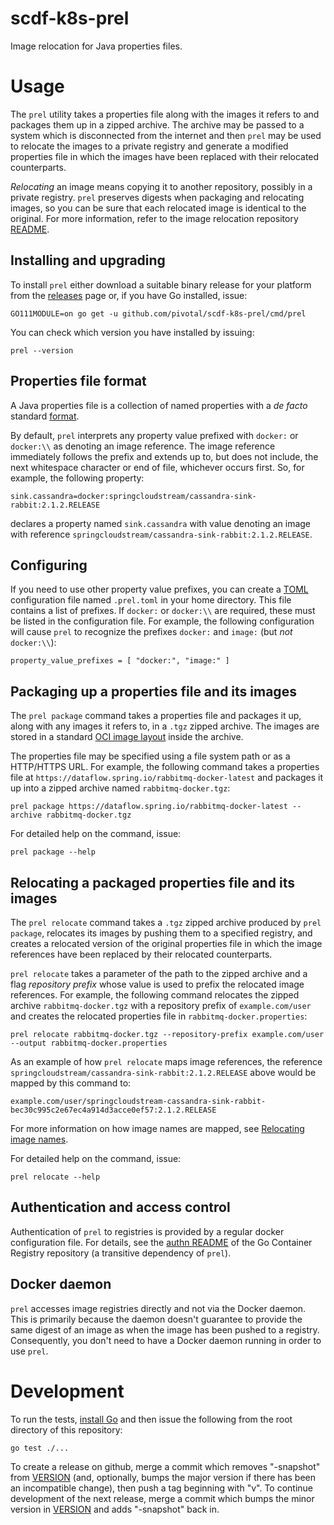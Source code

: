 # scdf-k8s-prel
Image relocation for Java properties files.

# Usage

The `prel` utility takes a properties file along with the images it refers to and packages them up in a zipped archive.
The archive may be passed to a system which is disconnected from the internet and then `prel` may be used to relocate
the images to a private registry and generate a modified properties file in which the images have been replaced with their
relocated counterparts.

_Relocating_ an image means copying it to another repository, possibly in a private registry. `prel` preserves digests when
packaging and relocating images, so you can be sure that each relocated image is identical to the original.
For more information, refer to the image relocation repository [README](https://github.com/pivotal/image-relocation#what-is-image-relocation).

## Installing and upgrading

To install `prel` either download a suitable binary release for your platform from the
[releases](https://github.com/pivotal/scdf-k8s-prel/releases) page or, if you have Go installed, issue:
```
GO111MODULE=on go get -u github.com/pivotal/scdf-k8s-prel/cmd/prel
```

You can check which version you have installed by issuing:
```
prel --version
```

## Properties file format

A Java properties file is a collection of named properties with a _de facto_ standard [format](https://en.wikipedia.org/wiki/.properties).

By default, `prel` interprets any property value prefixed with `docker:` or `docker:\\` as denoting an image reference. The image reference
immediately follows the prefix and extends up to, but does not include, the next whitespace character or end of file, whichever occurs first.
So, for example, the following property:
```
sink.cassandra=docker:springcloudstream/cassandra-sink-rabbit:2.1.2.RELEASE
```
declares a property named `sink.cassandra` with value denoting an image with reference `springcloudstream/cassandra-sink-rabbit:2.1.2.RELEASE`.

## Configuring

If you need to use other property value prefixes, you can create a [TOML](https://toml.io) configuration file named `.prel.toml` in your home directory.
This file contains a list of prefixes. If `docker:` or `docker:\\` are required, these must be listed in the configuration file.
For example, the following configuration will cause `prel` to recognize the prefixes `docker:` and `image:` (but _not_ `docker:\\`):
```
property_value_prefixes = [ "docker:", "image:" ]
```

## Packaging up a properties file and its images

The `prel package` command takes a properties file and packages it up, along with any images it refers to, in a `.tgz` zipped archive.
The images are stored in a standard [OCI image layout](https://github.com/opencontainers/image-spec/blob/master/image-layout.md) inside the archive.

The properties file may be specified using a file system path or as a HTTP/HTTPS URL. For example, the following command takes a
properties file at `https://dataflow.spring.io/rabbitmq-docker-latest` and packages it up into a zipped archive named `rabbitmq-docker.tgz`:
```
prel package https://dataflow.spring.io/rabbitmq-docker-latest --archive rabbitmq-docker.tgz
```

For detailed help on the command, issue:
```
prel package --help
```

## Relocating a packaged properties file and its images

The `prel relocate` command takes a `.tgz` zipped archive produced by `prel package`, relocates its images by pushing them to a
specified registry, and creates a relocated version of the original properties file in which the image references have been replaced by their
relocated counterparts.

`prel relocate` takes a parameter of the path to the zipped archive and a flag _repository prefix_ whose value is used to prefix the
relocated image references. For example, the following command relocates the zipped archive `rabbitmq-docker.tgz` with a repository prefix of
`example.com/user` and creates the relocated properties file in `rabbitmq-docker.properties`:
```
prel relocate rabbitmq-docker.tgz --repository-prefix example.com/user --output rabbitmq-docker.properties
```

As an example of how `prel relocate` maps image references, the reference `springcloudstream/cassandra-sink-rabbit:2.1.2.RELEASE` above
would be mapped by this command to:
```
example.com/user/springcloudstream-cassandra-sink-rabbit-bec30c995c2e67ec4a914d3acce0ef57:2.1.2.RELEASE
```

For more information on how image names are mapped, see [Relocating image names](https://github.com/pivotal/image-relocation#relocating-image-names).

For detailed help on the command, issue:
```
prel relocate --help
```

## Authentication and access control

Authentication of `prel` to registries is provided by a regular docker configuration file. For details, see the
[authn README](https://github.com/google/go-containerregistry/blob/master/pkg/authn/README.md) of the Go Container Registry repository (a transitive
dependency of `prel`).

## Docker daemon

`prel` accesses image registries directly and not via the Docker daemon. This is primarily because the daemon doesn't guarantee to provide the 
same digest of an image as when the image has been pushed to a registry. Consequently, you don't need to have a Docker daemon running in order to use `prel`.

# Development

To run the tests, [install Go](https://golang.org/doc/install) and then issue the following from the root directory of this repository:
```
go test ./...
```

To create a release on github, merge a commit which removes "-snapshot" from [VERSION](VERSION) (and, optionally,
bumps the major version if there has been an incompatible change), then push a tag beginning with "v".
To continue development of the next release, merge a commit which bumps the minor version in [VERSION](VERSION) and adds
"-snapshot" back in.